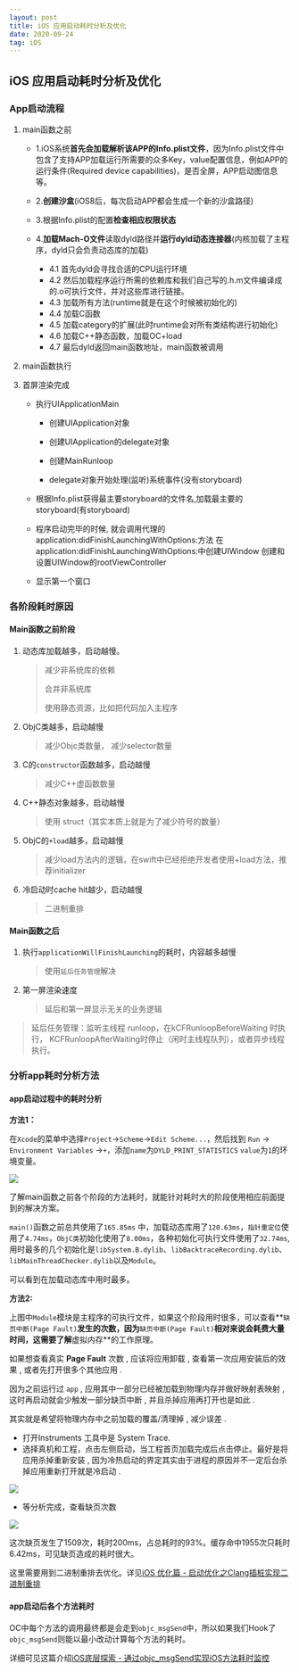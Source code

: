 ```yaml
---
layout: post
title: iOS 应用启动耗时分析及优化
date: 2020-09-24
tag: iOS
---
```


## iOS 应用启动耗时分析及优化

### App启动流程

1. main函数之前

   - 1.iOS系统**首先会加载解析该APP的Info.plist文件**，因为Info.plist文件中包含了支持APP加载运行所需要的众多Key，value配置信息，例如APP的运行条件(Required device capabilities)，是否全屏，APP启动图信息等。

   - 2.**创建沙盒**(iOS8后，每次启动APP都会生成一个新的沙盒路径)

   - 3.根据Info.plist的配置**检查相应权限状态**

   - 4.**加载Mach-O文件**读取dyld路径并**运行dyld动态连接器**(内核加载了主程序，dyld只会负责动态库的加载)

     - 4.1 首先dyld会寻找合适的CPU运行环境
     - 4.2 然后加载程序运行所需的依赖库和我们自己写的.h.m文件编译成的.o可执行文件，并对这些库进行链接。
     - 4.3 加载所有方法(runtime就是在这个时候被初始化的)
     - 4.4 加载C函数
     - 4.5 加载category的扩展(此时runtime会对所有类结构进行初始化)
     - 4.6 加载C++静态函数，加载OC+load
     - 4.7 最后dyld返回main函数地址，main函数被调用

2. main函数执行

3. 首屏渲染完成

   - 执行UIApplicationMain

     - 创建UIApplication对象

     - 创建UIApplication的delegate对象

     - 创建MainRunloop

     - delegate对象开始处理(监听)系统事件(没有storyboard)

   - 根据Info.plist获得最主要storyboard的文件名,加载最主要的storyboard(有storyboard)

   - 程序启动完毕的时候, 就会调用代理的application:didFinishLaunchingWithOptions:方法
      在application:didFinishLaunchingWithOptions:中创建UIWindow
      创建和设置UIWindow的rootViewController

   - 显示第一个窗口


### 各阶段耗时原因
#### Main函数之前阶段

1. 动态库加载越多，启动越慢。

   >  减少非系统库的依赖
   >
   > 合并非系统库
   >
   > 使用静态资源，比如把代码加入主程序

2. ObjC类越多，启动越慢

   > 减少Objc类数量， 减少selector数量

3. C的`constructor`函数越多，启动越慢

   > 减少C++虚函数数量

4. C++静态对象越多，启动越慢

   > 使用 struct（其实本质上就是为了减少符号的数量）

5. ObjC的`+load`越多，启动越慢

   >减少load方法内的逻辑，在swift中已经拒绝开发者使用+load方法，推荐initializer

6. 冷启动时cache hit越少，启动越慢

   >二进制重排



#### Main函数之后

1. 执行`applicationWillFinishLaunching`的耗时，内容越多越慢

   >  使用`延后任务管理`解决

2. 第一屏渲染速度

   > 延后和第一屏显示无关的业务逻辑

> 延后任务管理：监听主线程 runloop，在kCFRunloopBeforeWaiting 时执行， KCFRunloopAfterWaiting时停止（闲时主线程队列），或者异步线程执行。


### 分析app耗时分析方法

#### app启动过程中的耗时分析

**方法1：**

在`Xcode`的菜单中选择`Project`→`Scheme`→`Edit Scheme...`，然后找到 `Run` → `Environment Variables` →`+`，添加`name`为`DYLD_PRINT_STATISTICS` `value`为`1`的环境变量。

<img src="http://image.smartjames.cn/mweb/20200924/16009335233132.png" style="zoom=50%" />

了解main函数之前各个阶段的方法耗时，就能针对耗时大的阶段使用相应前面提到的解决方案。

`main()`函数之前总共使用了`165.85ms` 中，加载动态库用了`120.63ms`，`指针重定位`使用了`4.74ms`，`ObjC类`初始化使用了`8.00ms`，各种初始化可执行文件使用了`32.74ms`,用时最多的几个初始化是`libSystem.B.dylib`、`libBacktraceRecording.dylib`、`libMainThreadChecker.dylib`以及`Module`。

可以看到在加载动态库中用时最多。

**方法2:**

上图中`Module`模块是主程序的可执行文件，如果这个阶段用时很多，可以查看**`缺页中断(Page Fault)`**发生的次数，因为**`缺页中断(Page Fault)`**相对来说会耗费大量时间，这需要了解**虚拟内存**的工作原理。

如果想查看真实 **Page Fault** 次数 , 应该将应用卸载 , 查看第一次应用安装后的效果 , 或者先打开很多个其他应用 .

因为之前运行过 `app` , 应用其中一部分已经被加载到物理内存并做好映射表映射 , 这时再启动就会少触发一部分缺页中断 , 并且杀掉应用再打开也是如此 .

其实就是希望将物理内存中之前加载的覆盖/清理掉 , 减少误差 .

- 打开Instruments 工具中是 System Trace. 
- 选择真机和工程，点击左侧启动，当工程首页加载完成后点击停止。最好是将应用杀掉重新安装 , 因为冷热启动的界定其实由于进程的原因并不一定后台杀掉应用重新打开就是冷启动 .
<img src="http://image.smartjames.cn/mweb/20200924/16009354232018.png" style="zoom=50%" />

- 等分析完成，查看缺页次数

<img src="http://image.smartjames.cn/mweb/20200924/16009354255236.png" style="zoom=50%" />

这次缺页发生了1509次，耗时200ms，占总耗时的93%。缓存命中1955次只耗时6.42ms，可见缺页造成的耗时很大。

这里需要用到二进制重排去优化。详见[iOS 优化篇 - 启动优化之Clang插桩实现二进制重排
](https://juejin.im/post/6844904097338884104#heading-7)



#### app启动后各个方法耗时

OC中每个方法的调用最终都是会走到`objc_msgSend`中，所以如果我们Hook了`objc_msgSend`则能以最小改动计算每个方法的耗时。

详细可见这篇介绍[iOS底层探索 - 通过objc_msgSend实现iOS方法耗时监控](https://juejin.im/post/6844904138048831496#heading-7)





